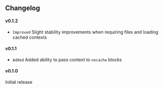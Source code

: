 ## Changelog

#### v0.1.2
- `Improved` Slight stability improvements when requiring files and loading cached contexts

#### v0.1.1
- `Added` Added ability to pass context to `nocache` blocks

#### v0.1.0
Initial release
